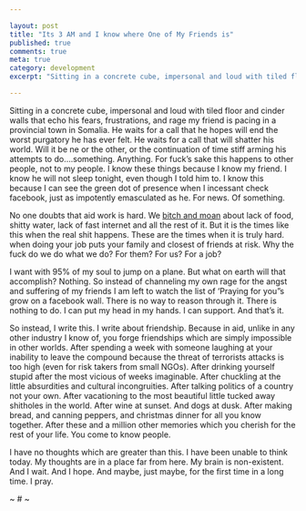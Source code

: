 ```yaml
---

layout: post
title: "Its 3 AM and I know where One of My Friends is"
published: true
comments: true
meta: true
category: development
excerpt: "Sitting in a concrete cube, impersonal and loud with tiled floor and cinder walls that echo his fears, frustrations, and rage my friend is pacing in a provincial town in Somalia. He waits for a call that he hopes will end the worst purgatory he has ever felt. He waits for a call that will shatter his world. Will it be ne or the other, or the continuation of time stiff arming his attempts to do….something. Anything. For fuck’s sake this happens to other people, not to my people. I know these things because I know my friend. I know he will not sleep tonight, even though I told him to. I know this because I can see the green dot of presence when I incessant check facebook, just as impotently emasculated as he. For news. Of something."

---
```


Sitting in a concrete cube, impersonal and loud with tiled floor and cinder walls that echo his fears, frustrations, and rage my friend is pacing in a provincial town in Somalia. He waits for a call that he hopes will end the worst purgatory he has ever felt. He waits for a call that will shatter his world. Will it be ne or the other, or the continuation of time stiff arming his attempts to do….something. Anything. For fuck’s sake this happens to other people, not to my people. I know these things because I know my friend. I know he will not sleep tonight, even though I told him to. I know this because I can see the green dot of presence when I incessant check facebook, just as impotently emasculated as he. For news. Of something.

No one doubts that aid work is hard. We [bitch and moan][1] about lack of food, shitty water, lack of fast internet and all the rest of it. But it is the times like this when the real shit happens. These are the times when it is truly hard. when doing your job puts your family and closest of friends at risk. Why the fuck do we do what we do? For them? For us? For a job?

 [1]: http://stuffaidworkerslike.com

I want with 95% of my soul to jump on a plane. But what on earth will that accomplish? Nothing. So instead of channeling my own rage for the angst and suffering of my friends I am left to watch the list of ‘Praying for you”s grow on a facebook wall. There is no way to reason through it. There is nothing to do. I can put my head in my hands. I can support. And that’s it.

So instead, I write this. I write about friendship. Because in aid, unlike in any other industry I know of, you forge friendships which are simply impossible in other worlds. After spending a week with someone laughing at your inability to leave the compound because the threat of terrorists attacks is too high (even for risk takers from small NGOs). After drinking yourself stupid after the most vicious of weeks imaginable. After chuckling at the little absurdities and cultural incongruities. After talking politics of a country not your own. After vacationing to the most beautiful little tucked away shitholes in the world. After wine at sunset. And dogs at dusk. After making bread, and canning peppers, and christmas dinner for all you know together. After these and a million other memories which you cherish for the rest of your life. You come to know people.

I have no thoughts which are greater than this. I have been unable to think today. My thoughts are in a place far from here. My brain is non-existent. And I wait. And I hope. And maybe, just maybe, for the first time in a long time. I pray.

~ # ~
